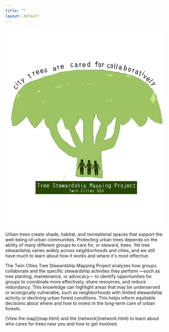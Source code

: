 ```yaml
---
title: ""
layout: default
---
```

<div style="margin-top: -50;">
<div style="text-align: center;margin-top: -50;">
  <div style="display: inline-block;">
    <img src="assets/stewmap_logo.png" alt="STEWMAP logo" style="width: 500px;" />
    <div style="width: 500px; margin: 0 auto; text-align: left; padding-right: 10px;">
      <p>
Urban trees create shade, habitat, and recreational spaces that support the well-being of urban communities. Protecting urban trees depends on the ability of many different groups to care for, or steward, trees. Yet tree stewardship varies widely across neighborhoods and cities, and we still have much to learn about how it works and where it's most effective. 
  </p>
  <p>
The Twin Cities Tree Stewardship Mapping Project analyzes how groups collaborate and the specific stewardship activities they perform —such as tree planting, maintenance, or advocacy— to identify opportunities for groups to coordinate more effectively, share resources, and reduce redundancy. This knowledge can highlight areas that may be underserved or ecologically vulnerable, such as neighborhoods with limited stewardship activity or declining urban forest conditions. This helps inform equitable decisions about where and how to invest in the long-term care of urban forests.
  </p>
      <p>
       [View the map](map.html) and the [network](network.html) to learn about who cares for trees near you and how to get involved.
      </p>
    </div>
  </div>
</div>
